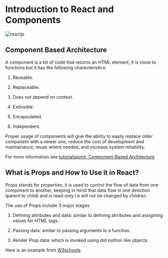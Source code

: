 # Introduction to React and Components

![reactjs](https://www.mobinius.com/wp-content/uploads/2020/02/reactjs-2.png)

## Component Based Architecture

A component is a bit of code that returns an HTML element, it is close to functions but it has the following charecteristics:

1. Reusable.

2. Replaceable.

3. Does not depend on context.

4. Extinsible

5. Encapsulated.

6. Independent.

Proper usage of components will give the ability to easily replace older component with a newer one, reduce the cost of development and maintainance, reuse where needed, and increase system reliability.

For more information see [tutorialspoint, Component-Based Architecture](https://www.tutorialspoint.com/software_architecture_design/component_based_architecture.htm)

## What is Props and How to Use it in React?

Props stands for properties, it is used to control the flow of data from one component to another, keeping in mind that data flow in one direction (parent to child) and is read-only i.e will not be changed by children.

The use of Props include 3 major stages:

1. Defining attributes and data: similar to defining atrributes and assigining values for HTML tags.

2. Passing data: similar to passing arguments to a function.

3. Render Prop data: which is invoked using dot nottion like objects.

Here is an example from [W3schools](https://www.w3schools.com/react/showreact.asp?filename=demo2_react_props).
